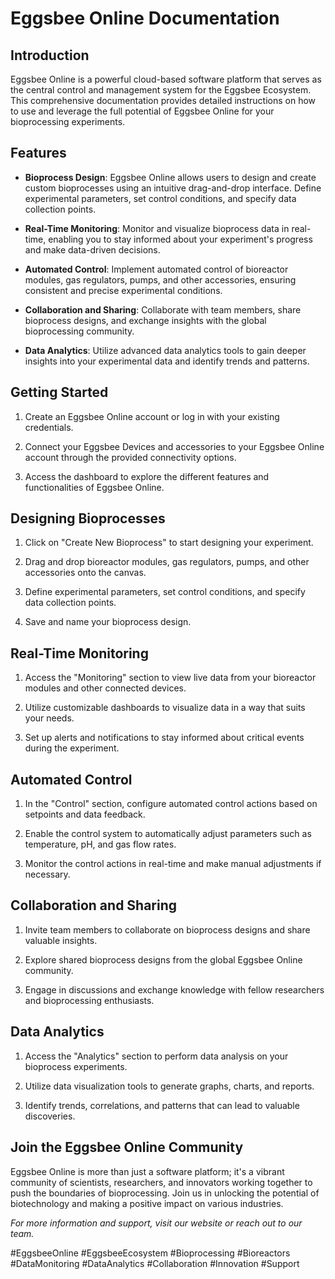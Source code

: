 # Eggsbee Online Documentation

## Introduction

Eggsbee Online is a powerful cloud-based software platform that serves as the central control and management system for the Eggsbee Ecosystem. This comprehensive documentation provides detailed instructions on how to use and leverage the full potential of Eggsbee Online for your bioprocessing experiments.

## Features

- **Bioprocess Design**: Eggsbee Online allows users to design and create custom bioprocesses using an intuitive drag-and-drop interface. Define experimental parameters, set control conditions, and specify data collection points.

- **Real-Time Monitoring**: Monitor and visualize bioprocess data in real-time, enabling you to stay informed about your experiment's progress and make data-driven decisions.

- **Automated Control**: Implement automated control of bioreactor modules, gas regulators, pumps, and other accessories, ensuring consistent and precise experimental conditions.

- **Collaboration and Sharing**: Collaborate with team members, share bioprocess designs, and exchange insights with the global bioprocessing community.

- **Data Analytics**: Utilize advanced data analytics tools to gain deeper insights into your experimental data and identify trends and patterns.

## Getting Started

1. Create an Eggsbee Online account or log in with your existing credentials.

2. Connect your Eggsbee Devices and accessories to your Eggsbee Online account through the provided connectivity options.

3. Access the dashboard to explore the different features and functionalities of Eggsbee Online.

## Designing Bioprocesses

1. Click on "Create New Bioprocess" to start designing your experiment.

2. Drag and drop bioreactor modules, gas regulators, pumps, and other accessories onto the canvas.

3. Define experimental parameters, set control conditions, and specify data collection points.

4. Save and name your bioprocess design.

## Real-Time Monitoring

1. Access the "Monitoring" section to view live data from your bioreactor modules and other connected devices.

2. Utilize customizable dashboards to visualize data in a way that suits your needs.

3. Set up alerts and notifications to stay informed about critical events during the experiment.

## Automated Control

1. In the "Control" section, configure automated control actions based on setpoints and data feedback.

2. Enable the control system to automatically adjust parameters such as temperature, pH, and gas flow rates.

3. Monitor the control actions in real-time and make manual adjustments if necessary.

## Collaboration and Sharing

1. Invite team members to collaborate on bioprocess designs and share valuable insights.

2. Explore shared bioprocess designs from the global Eggsbee Online community.

3. Engage in discussions and exchange knowledge with fellow researchers and bioprocessing enthusiasts.

## Data Analytics

1. Access the "Analytics" section to perform data analysis on your bioprocess experiments.

2. Utilize data visualization tools to generate graphs, charts, and reports.

3. Identify trends, correlations, and patterns that can lead to valuable discoveries.

## Join the Eggsbee Online Community

Eggsbee Online is more than just a software platform; it's a vibrant community of scientists, researchers, and innovators working together to push the boundaries of bioprocessing. Join us in unlocking the potential of biotechnology and making a positive impact on various industries.

*For more information and support, visit our website or reach out to our team.*

#EggsbeeOnline #EggsbeeEcosystem #Bioprocessing #Bioreactors #DataMonitoring #DataAnalytics #Collaboration #Innovation #Support

